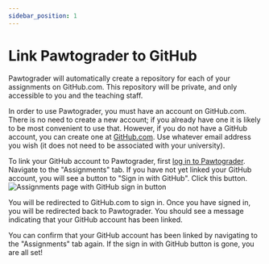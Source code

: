```yaml
---
sidebar_position: 1
---
```


# Link Pawtograder to GitHub

Pawtograder will automatically create a repository for each of your assignments on GitHub.com. This repository will be private, and only accessible to you and the teaching staff.

In order to use Pawtograder, you must have an account on GitHub.com. There is no need to create a new account; if you already have one it is likely to be most convenient to use that. However, if you do not have a GitHub account, you can create one at [GitHub.com](https://github.com/signup). Use whatever email address you wish (it does not need to be associated with your university).

To link your GitHub account to Pawtograder, first [log in to Pawtograder](https://app.pawtograder.com). Navigate to the "Assignments" tab. If you have not yet linked your GitHub account, you will see a button to "Sign in with GitHub". Click this button.
![Assignments page with GitHub sign in button](/screenshots/assignments/github-link-notice.png)

You will be redirected to GitHub.com to sign in. Once you have signed in, you will be redirected back to Pawtograder. You should see a message indicating that your GitHub account has been linked.

You can confirm that your GitHub account has been linked by navigating to the "Assignments" tab again. If the sign in with GitHub button is gone, you are all set!